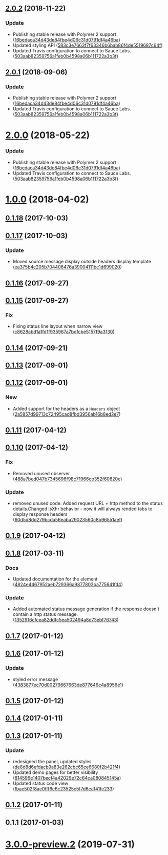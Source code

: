 <a name="2.0.2"></a>
## [2.0.2](https://github.com/advanced-rest-client/response-status-view/compare/0.1.17...2.0.2) (2018-11-22)


### Update

* Publishing stable release with Polymer 2 support ([16bedaca34d43de84fbe4d06c31d0791df4a46ba](https://github.com/advanced-rest-client/response-status-view/commit/16bedaca34d43de84fbe4d06c31d0791df4a46ba))
* Updated styling API ([583c3e7663f7f63346b6bab86f4de5519687c64f](https://github.com/advanced-rest-client/response-status-view/commit/583c3e7663f7f63346b6bab86f4de5519687c64f))
* Updated Travis configuration to connect to Sauce Labs. ([503aab82359756a1feb0b4598a06b111722a3b3f](https://github.com/advanced-rest-client/response-status-view/commit/503aab82359756a1feb0b4598a06b111722a3b3f))



<a name="2.0.1"></a>
## [2.0.1](https://github.com/advanced-rest-client/response-status-view/compare/0.1.17...2.0.1) (2018-09-06)


### Update

* Publishing stable release with Polymer 2 support ([16bedaca34d43de84fbe4d06c31d0791df4a46ba](https://github.com/advanced-rest-client/response-status-view/commit/16bedaca34d43de84fbe4d06c31d0791df4a46ba))
* Updated Travis configuration to connect to Sauce Labs. ([503aab82359756a1feb0b4598a06b111722a3b3f](https://github.com/advanced-rest-client/response-status-view/commit/503aab82359756a1feb0b4598a06b111722a3b3f))



<a name="2.0.0"></a>
# [2.0.0](https://github.com/advanced-rest-client/response-status-view/compare/0.1.17...2.0.0) (2018-05-22)


### Update

* Publishing stable release with Polymer 2 support ([16bedaca34d43de84fbe4d06c31d0791df4a46ba](https://github.com/advanced-rest-client/response-status-view/commit/16bedaca34d43de84fbe4d06c31d0791df4a46ba))
* Updated Travis configuration to connect to Sauce Labs. ([503aab82359756a1feb0b4598a06b111722a3b3f](https://github.com/advanced-rest-client/response-status-view/commit/503aab82359756a1feb0b4598a06b111722a3b3f))



<a name="1.0.0"></a>
# [1.0.0](https://github.com/advanced-rest-client/response-status-view/compare/0.1.17...1.0.0) (2018-04-02)




<a name="0.1.18"></a>
## [0.1.18](https://github.com/advanced-rest-client/response-status-view/compare/0.1.17...0.1.18) (2017-10-03)




<a name="0.1.17"></a>
## [0.1.17](https://github.com/advanced-rest-client/response-status-view/compare/0.1.16...0.1.17) (2017-10-03)


### Update

* Moved source message display outside headers display template ([ea375b4c205b704406476a39004111bc1d699020](https://github.com/advanced-rest-client/response-status-view/commit/ea375b4c205b704406476a39004111bc1d699020))



<a name="0.1.16"></a>
## [0.1.16](https://github.com/advanced-rest-client/response-status-view/compare/0.1.15...0.1.16) (2017-09-27)




<a name="0.1.15"></a>
## [0.1.15](https://github.com/advanced-rest-client/response-status-view/compare/0.1.14...0.1.15) (2017-09-27)


### Fix

* Fixing status line layout when narrow view ([c8628abd1a1fd1f935967a7bdfcbe5157f9a3130](https://github.com/advanced-rest-client/response-status-view/commit/c8628abd1a1fd1f935967a7bdfcbe5157f9a3130))



<a name="0.1.14"></a>
## [0.1.14](https://github.com/advanced-rest-client/response-status-view/compare/0.1.12...0.1.14) (2017-09-21)




<a name="0.1.13"></a>
## [0.1.13](https://github.com/advanced-rest-client/response-status-view/compare/0.1.12...0.1.13) (2017-09-01)




<a name="0.1.12"></a>
## [0.1.12](https://github.com/advanced-rest-client/response-status-view/compare/0.1.11...0.1.12) (2017-09-01)


### New

* Added support for the headers as a `Headers` object ([2a5857d99713c72495cad8fbd3956ab16b8ed2e7](https://github.com/advanced-rest-client/response-status-view/commit/2a5857d99713c72495cad8fbd3956ab16b8ed2e7))



<a name="0.1.11"></a>
## [0.1.11](https://github.com/advanced-rest-client/response-status-view/compare/0.1.10...v0.1.11) (2017-04-12)




<a name="0.1.10"></a>
## [0.1.10](https://github.com/advanced-rest-client/response-status-view/compare/0.1.8...v0.1.10) (2017-04-12)


### Fix

* Removed unused observer ([488a7bed047b7345696f98c71966cb352f60820e](https://github.com/advanced-rest-client/response-status-view/commit/488a7bed047b7345696f98c71966cb352f60820e))

### Update

* removed unused code. Added request URL + http method to the status details.Changed isXhr behavior - now it will always rended tabs to display response headers ([60d5d8dd279bcda56eaba29023560c8b96551aef](https://github.com/advanced-rest-client/response-status-view/commit/60d5d8dd279bcda56eaba29023560c8b96551aef))



<a name="0.1.9"></a>
## [0.1.9](https://github.com/advanced-rest-client/response-status-view/compare/0.1.8...v0.1.9) (2017-04-12)




<a name="0.1.8"></a>
## [0.1.8](https://github.com/advanced-rest-client/response-status-view/compare/0.1.7...v0.1.8) (2017-03-11)


### Docs

* Updated documentation for the element ([4824e4467952aeb729366a9877803ba775641fd4](https://github.com/advanced-rest-client/response-status-view/commit/4824e4467952aeb729366a9877803ba775641fd4))

### Update

* Added automated status message generation if the response doesn't contain a http status message. ([1352916cfcea82ddfc5ea502494a8d73ebf76743](https://github.com/advanced-rest-client/response-status-view/commit/1352916cfcea82ddfc5ea502494a8d73ebf76743))



<a name="0.1.7"></a>
## [0.1.7](https://github.com/advanced-rest-client/response-status-view/compare/0.1.6...v0.1.7) (2017-01-12)




<a name="0.1.6"></a>
## [0.1.6](https://github.com/advanced-rest-client/response-status-view/compare/0.1.4...v0.1.6) (2017-01-12)


### Update

* styled error message ([4383877ec70d00279667663de877646c4a8956e1](https://github.com/advanced-rest-client/response-status-view/commit/4383877ec70d00279667663de877646c4a8956e1))



<a name="0.1.5"></a>
## [0.1.5](https://github.com/advanced-rest-client/response-status-view/compare/0.1.4...v0.1.5) (2017-01-12)




<a name="0.1.4"></a>
## [0.1.4](https://github.com/advanced-rest-client/response-status-view/compare/0.1.3...v0.1.4) (2017-01-11)




<a name="0.1.3"></a>
## [0.1.3](https://github.com/advanced-rest-client/response-status-view/compare/0.1.1...v0.1.3) (2017-01-11)


### Update

* redesigned the panel, updated styles ([de8d8d6efdacb9a83e262cbc65ce6680f2b421f4](https://github.com/advanced-rest-client/response-status-view/commit/de8d8d6efdacb9a83e262cbc65ce6680f2b421f4))
* Updated demo pages for better visibility ([814596e1407becf4a42029e72c64ca080845145a](https://github.com/advanced-rest-client/response-status-view/commit/814596e1407becf4a42029e72c64ca080845145a))
* Updated status code view ([fbae502f8ae0fff6e6c23525c5f7d6ea141fe233](https://github.com/advanced-rest-client/response-status-view/commit/fbae502f8ae0fff6e6c23525c5f7d6ea141fe233))



<a name="0.1.2"></a>
## [0.1.2](https://github.com/advanced-rest-client/response-status-view/compare/0.1.1...v0.1.2) (2017-01-11)




<a name="0.1.1"></a>
## 0.1.1 (2017-01-03)




# [3.0.0-preview.2](https://github.com/advanced-rest-client/response-status-view/compare/0.1.17...3.0.0-preview.2) (2019-07-31)




